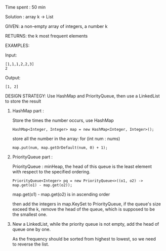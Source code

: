 Time spent : 50 min

Solution : array k -> List	

GIVEN: a non-empty array of integers, a number k

RETURNS: the k most frequent elements

EXAMPLES:

Input: 

```
[1,1,1,2,2,3]
2
```

Output: 

`[1, 2]`

DESIGN STRATEGY: Use HashMap and PriorityQueue, then use a LinkedList to store the result



1. HashMap part : 

   Store the times the number occurs, use HashMap

   `HashMap<Integer, Integer> map = new HashMap<Integer, Integer>();`

   store all the number in the array: for (int num : nums)

   `map.put(num, map.getOrDefault(num, 0) + 1);`

2. PriorityQueue part :

   PriorityQueue : minHeap, the head of this queue is the least element with respect to the specified ordering.

   `PriorityQueue<Integer> pq = new PriorityQueue<>((o1, o2) -> map.get(o1) - map.get(o2));`

   map.get(o1) - map.get(o2) is in ascending order

   then add the integers in map.KeySet to PriorityQueue, if the queue's size exceed the k, remove the head of the queue, which is supposed to be the smallest one.

3. New a LinkedList, while the priority queue is not empty, add the head of queue one by one.

   As the frequency should be sorted from highest to lowest, so we need to reverse the list.
